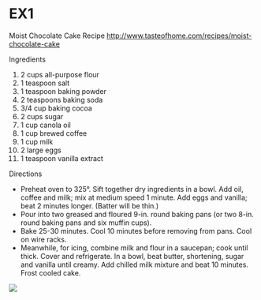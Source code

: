 # EX1
Moist Chocolate Cake Recipe
http://www.tasteofhome.com/recipes/moist-chocolate-cake

Ingredients
1. 2 cups all-purpose flour
2. 1 teaspoon salt
3. 1 teaspoon baking powder
4. 2 teaspoons baking soda
5. 3/4 cup baking cocoa
6. 2 cups sugar
7. 1 cup canola oil
8. 1 cup brewed coffee
9. 1 cup milk
10. 2 large eggs
11. 1 teaspoon vanilla extract


Directions
* Preheat oven to 325°. Sift together dry ingredients in a bowl. Add oil, coffee and milk; mix at medium speed 1 minute. Add eggs and   		vanilla; beat 2 minutes longer. (Batter will be thin.)
* Pour into two greased and floured 9-in. round baking pans (or two 8-in. round baking pans and six muffin cups).
* Bake 25-30 minutes. Cool 10 minutes before removing from pans. Cool on wire racks.
* Meanwhile, for icing, combine milk and flour in a saucepan; cook until thick. Cover and refrigerate.
	In a bowl, beat butter, shortening, sugar and vanilla until creamy. Add chilled milk mixture and beat 10 minutes. Frost cooled cake. 

<img src="http://cdn1.tmbi.com/TOH/Images/Photos/37/300x300/exps1693_OMRR2777383C08_17_3b.jpg"/>

